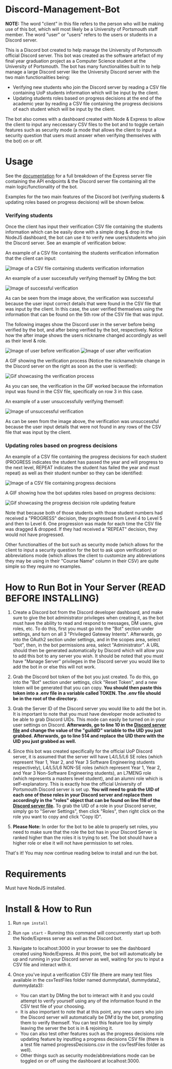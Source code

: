 # Discord-Management-Bot

**NOTE:** The word "client" in this file refers to the person who will be making use of this bot, which will most likely be a University of Portsmouth staff member. The word "user" or "users" refers to the users or students in a Discord server.

This is a Discord bot created to help manage the University of Portsmouth official Discord server. This bot was created as the software artefact of my final year graduation project as a Computer Science student at the University of Portsmouth. The bot has many functionalities built in to help manage a large Discord server like the University Discord server with the two main functionalities being:

- Verifying new students who join the Discord server by reading a CSV file containing UoP students information which will be input by the client.
- Updating students roles based on progress decisions at the end of the academic year by reading a CSV file containing the progress decisions of each student which will be input by the client.

The bot also comes with a dashboard created with Node & Express to allow the client to input any neccessary CSV files to the bot and to toggle certain features such as security mode (a mode that allows the client to input a security question that users must answer when verifying themselves with the bot) on or off.

# Usage

See the [documentation](https://github.com/ak292/discord-management-bot/blob/main/DOCUMENTATION.md) for a full breakdown of the Express server file containing the API endpoints & the Discord server file containing all the main logic/functionality of the bot.

Examples for the two main features of the Discord bot (verifying students & updating roles based on progress decisions) will be shown below.

### Verifying students

Once the client has input their verification CSV file containing the students information which can be easily done with a simple drag & drop in the NodeJS dashboard, the bot can use it to verify new users/students who join the Discord server. See an example of verification below:

An example of a CSV file containing the students verification information that the client can input:

![Image of a CSV file containing students verification information](images/csvFileImage.png)

An example of a user successfully verifying themself by DMing the bot:

![Image of successful verification](images/successful.png)

As can be seen from the image above, the verification was successful because the user input correct details that were found in the CSV file that was input by the client. In this case, the user verified themselves using the information that can be found on the 5th row of the CSV file that was input.

The following images show the Discord user in the server before being verified by the bot, and after being verified by the bot, respectively. Notice how the after image shows the users nickname changed accordingly as well as their level & role.

![Image of user before verification](images/example2.png)
![Image of user after verification](images/example1.png)

A GIF showing the verification process (Notice the nickname/role change in the Discord server on the right as soon as the user is verified):

![Gif showcasing the verification process](https://i.imgur.com/o2VyG1f.gif)

As you can see, the verification in the GIF worked because the information input was found in the CSV file, specifically on row 3 in this case.

An example of a user unsuccessfully verifying themself:

![Image of unsuccessful verification](images/unsuccessful.png)

As can be seen from the image above, the verification was unsuccessful because the user input details that were not found in any rows of the CSV file that was input by the client.

### Updating roles based on progress decisions

An example of a CSV file containing the progress decisions for each student (PROGRESS indicates the student has passed the year and will progress to the next level, REPEAT indicates the student has failed the year and must repeat) as well as their student number so they can be identified:

![Image of a CSV file containing progress decisions](images/progressCSVFile.png)

A GIF showing how the bot updates roles based on progress decisions:

![Gif showcasing the progress decision role updating feature](https://i.imgur.com/VqcyfeZ.gif)

Note that because both of those students with those student numbers had received a "PROGRESS" decision, they progressed from Level 4 to Level 5 and then to Level 6. One progression was made for each time the CSV file was dragged & dropped. If they had received a "REPEAT" decision, they would not have progressed.

Other functionalties of the bot such as security mode (which allows for the client to input a security question for the bot to ask upon verification) or abbreviations mode (which allows the client to customize any abbreviations they may be using in their "Course Name" column in their CSV) are quite simple so they require no examples.

# How to Run Bot in Your Server (READ BEFORE INSTALLING)

1. Create a Discord bot from the Discord developer dashboard, and make sure to give the bot administrator privileges when creating it, as the bot must have the ability to read and respond to messages, DM users, give roles, etc. To do this, first you must go into the "Bot" section under settings, and turn on all 3 "Privileged Gateway Intents". Afterwards, go into the OAuth2 section under settings, and in the scopes area, select "bot", then, in the bot permissions area, select "Administrator". A URL should then be generated automatically by Discord which will allow you to add this bot to any server you wish. It should be noted that you must have "Manage Server" privileges in the Discord server you would like to add the bot in or else this will not work.

2. Grab the Discord bot token of the bot you just created. To do this, go into the "Bot" section under settings, click "Reset Token", and a new token will be generated that you can copy. **You should then paste this token into a .env file in a variable called TOKEN. The .env file should be in the root of the directory.**

4. Grab the Server ID of the Discord server you would like to add the bot in. It is important to note that you must have developer mode activated to be able to grab Discord UIDs. This mode can easily be turned on in your user settings on Discord. **Afterwards, go to line 10 in the [Discord server file](https://github.com/ak292/discord-management-bot/blob/main/discordServer.js) and change the value of the "guildID" variable to the UID you just grabbed. Afterwards, go to line 514 and replace the UID there with the UID you just grabbed as well.**

5. Since this bot was created specifically for the official UoP Discord server, it is assumed that the server will have L4/L5/L6 SE roles (which represent Year 1, Year 2, and Year 3 Software Engineering students respectively), L4/L5/L6 NON-SE roles (which represent Year 1, Year 2, and Year 3 Non-Software Engineering students), an L7MENG role (which represents a masters level student), and an alumni role which is self-explanatory. This is exactly how the official University of Portsmouth Discord server is set up. **You will need to grab the UID of each one of these roles in your Discord server and replace them accordingly in the "roles" object that can be found on line 116 of the [Discord server file](https://github.com/ak292/discord-management-bot/blob/main/discordServer.js).** To grab the UID of a role in your Discord server, simply go to "Server Settings", then click "Roles", then right click on the role you want to copy and click "Copy ID".

6. **Please Note:** In order for the bot to be able to properly set roles, you need to make sure that the role the bot has in your Discord Server is ranked higher than the roles it is trying to set. The bot should have a higher role or else it will not have permission to set roles.

That's it! You may now continue reading below to install and run the bot.

# Requirements

Must have NodeJS installed.

# Install & How to Run

1. Run ```npm install```
3. Run ```npm start``` - Running this command will concurrently start up both the Node/Express server as well as the Discord bot.
4. Navigate to localhost:3000 in your browser to see the dashboard created using Node/Express. At this point, the bot will automatically be up and running in your Discord server as well, waiting for you to input a CSV file and interact with it.
5. Once you've input a verification CSV file (there are many test files available in the csvTestFiles folder named dummydata1, dummydata2, dummydata3):

    - You can start by DMing the bot to interact with it and you could attempt to verify yourself using any of the information found in the CSV test file of your choosing. 
    - It is also important to note that at this point, any new users who join the Discord server will automatically be DM'd by the bot, prompting them to verify themself. You can test this feature too by simply leaving the server the bot is in & rejoining it.
    - You can also test other features such as the progress decisions role updating feature by inputting a progress decisions CSV file (there is a test file named progressDecisions.csv in the csvTestFiles folder as well).
    - Other things such as security mode/abbreviations mode can be toggled on or off using the dashboard at localhost:3000.
